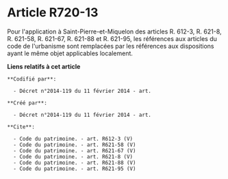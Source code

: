 # Article R720-13

Pour l'application à Saint-Pierre-et-Miquelon des articles R. 612-3, R. 621-8, R. 621-58, R. 621-67, R. 621-88 et R. 621-95,
les références aux articles du code de l'urbanisme sont remplacées par les références aux dispositions ayant le même objet
applicables localement.

**Liens relatifs à cet article**

	**Codifié par**:

	  - Décret n°2014-119 du 11 février 2014 - art.

	**Créé par**:

	  - Décret n°2014-119 du 11 février 2014 - art.

	**Cite**:

	  - Code du patrimoine. - art. R612-3 (V)
	  - Code du patrimoine. - art. R621-58 (V)
	  - Code du patrimoine. - art. R621-67 (V)
	  - Code du patrimoine. - art. R621-8 (V)
	  - Code du patrimoine. - art. R621-88 (V)
	  - Code du patrimoine. - art. R621-95 (V)
